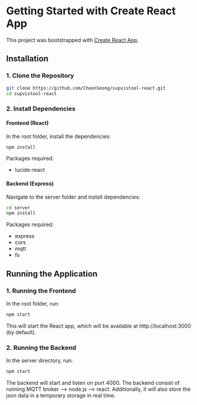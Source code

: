 # Getting Started with Create React App

This project was bootstrapped with [Create React App](https://github.com/facebook/create-react-app).

## Installation

### 1. Clone the Repository

```bash
git clone https://github.com/ChoonSeong/supvistool-react.git
cd supvistool-react
```

### 2. Install Dependencies

#### Frontend (React)

In the root folder, install the dependencies:

```bash
npm install
```

Packages required:

- lucide-react

#### Backend (Express)

Navigate to the server folder and install dependencies:

```bash
cd server
npm install
```

Packages required:

- express
- cors
- mqtt
- fs

## Running the Application

### 1. Running the Frontend

In the root folder, run:

```bash
npm start
```

This will start the React app, which will be available at http://localhost:3000 (by default).

### 2. Running the Backend

In the server directory, run:

```bash
npm start
```

The backend will start and listen on port 4000.
The backend consist of running MQTT broker --> node.js --> react. Additionally, it will also store the json data in a temporary storage in real time.

